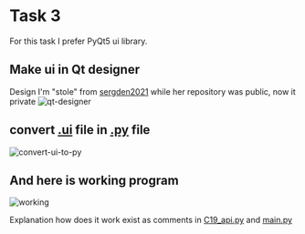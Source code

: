 # Task 3

For this task I prefer PyQt5 ui library.

## Make ui in Qt designer

Design I'm "stole" from [sergden2021](https://github.com/sergden2021) while her repository was public, now it private
![qt-designer](https://user-images.githubusercontent.com/43368065/125160735-3ae73e80-e187-11eb-87a3-2f5cdf97b243.png)

## convert [.ui](C19_task3.ui) file in [.py](c19_ui.py) file

![convert-ui-to-py](https://user-images.githubusercontent.com/43368065/125160741-3de22f00-e187-11eb-8ef7-99771c69cdba.png)

## And here is working program

![working](https://user-images.githubusercontent.com/43368065/125160743-40448900-e187-11eb-91b4-984a8904d2b3.png)

Explanation how does it work exist as comments in [C19_api.py](c19_api.py)
and
[main.py](main.py)
